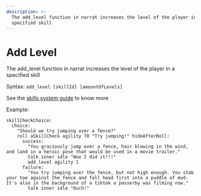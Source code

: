 ```yaml
---
description: >-
  The add_level function in narrat increases the level of the player in a
  specified skill
---
```


# Add Level

The add_level function in narrat increases the level of the player in a specified skill

Syntax: `add_level [skillId] [amountOfLevels]`

See the [skills system guide](../../features/skills.md) to know more

Example:

```
skillCheckChoice:
  choice:
    "Should we try jumping over a fence?"
    roll aSkillCheck agility 70 "Try jumping!" hideAfterRoll:
      success:
        "You graciously jump over a fence, hair blowing in the wind, and land in a heroic pose that would be used in a movie trailer."
        talk inner idle "Woo I did it!!!"
        add_level agility 1
      failure:
        "You try jumping over the fence, but not high enough. You stab your toe against the fence and fall head first into a puddle of mud. It's also in the background of a tiktok a passerby was filming now."
        talk inner idle "Ouch!"
```
